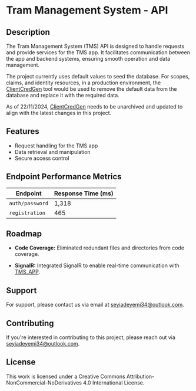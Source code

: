 # Tram Management System - API

## Description

The Tram Management System (TMS) API is designed to handle requests and provide services for the TMS app. It facilitates communication between the app and backend systems, ensuring smooth operation and data management.

The project currently uses default values to seed the database. For scopes, claims, and identity resources, in a production environment, the [ClientCredGen](https://github.com/bm-seyi/ClientCredGen) tool would be used to remove the default data from the database and replace it with the required data. 

As of 22/11/2024, [ClientCredGen](https://github.com/bm-seyi/ClientCredGen) needs to be unarchived and updated to align with the latest changes in this project.

## Features

- Request handling for the TMS app
- Data retrieval and manipulation
- Secure access control

## Endpoint Performance Metrics

| Endpoint          | Response Time (ms) |
|---------------    |--------------------|
| `auth/password`   |1,318               |
| `registration`    | 465                |


## Roadmap

- **Code Coverage:** Eliminated redundant files and directories from code coverage.

- **SignalR:** Integrated SignalR to enable real-time communication with [TMS_APP](https://github.com/bm-seyi/TMS_APP).

## Support

For support, please contact us via email at [seyiadeyemi34@outlook.com](mailto:seyiadeyemi34@outlook.com).

## Contributing

If you're interested in contributing to this project, please reach out via [seyiadeyemi34@outlook.com](mailto:seyiadeyemi34@outlook.com).

## License

This work is licensed under a Creative Commons Attribution-NonCommercial-NoDerivatives 4.0 International License.
